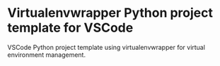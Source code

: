 # Virtualenvwrapper Python project template for VSCode

VSCode Python project template using virtualenvwrapper for virtual environment management.
